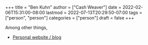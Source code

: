 +++
title = "Ben Kuhn"
author = ["Cash Weaver"]
date = 2022-02-06T15:31:00-08:00
lastmod = 2022-07-13T20:29:50-07:00
tags = ["person", "person"]
categories = ["person"]
draft = false
+++

Among other things,

-   [Personal website / blog](https://www.benkuhn.net/)
